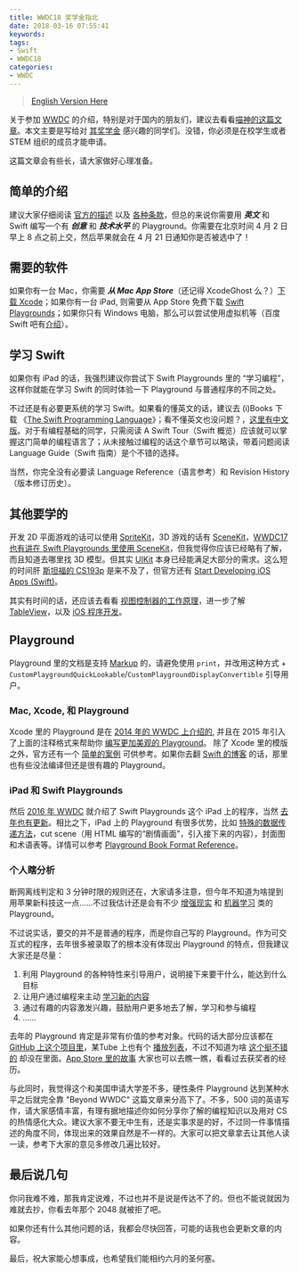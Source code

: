 ```yaml
---
title: WWDC18 奖学金指北
date: 2018-03-16 07:55:41
keywords:
tags:
- Swift
- WWDC18
categories:
- WWDC
---
```


> [English Version Here](http://apollonian.xyz/2018/03/15/wwdc18-scholarships-info/)

关于参加 [WWDC](https://developer.apple.com/wwdc) 的介绍，特别是对于国内的朋友们，建议去看看[喵神的这篇文章](https://onevcat.com/2016/04/first-wwdc/)。本文主要是写给对 [其奖学金](https://developer.apple.com/wwdc/scholarships/) 感兴趣的同学们。没错，你必须是在校学生或者 STEM 组织的成员才能申请。

这篇文章会有些长，请大家做好心理准备。

<!-- more -->

## 简单的介绍

建议大家仔细阅读 [官方的描述](https://developer.apple.com/wwdc/scholarships/) 以及 [各种条款](https://developer.apple.com/wwdc/scholarships/terms/WWDC18-Scholarship-Terms-and-Conditions.pdf)，但总的来说你需要用 ***英文*** 和 Swift 编写一个有 ***创意*** 和 ***技术水平*** 的 Playground。你需要在北京时间 4 月 2 日早上 8 点之前上交，然后苹果就会在 4 月 21 日通知你是否被选中了！

## 需要的软件

如果你有一台 Mac，你需要 ***从 Mac App Store***（还记得 XcodeGhost 么？）[下载 Xcode](https://itunes.apple.com/app/id497799835)；如果你有一台 iPad, 则需要从 App Store 免费下载 [Swift Playgrounds](https://itunes.apple.com/app/id908519492)；如果你只有 Windows 电脑，那么可以尝试使用虚拟机等（百度 Swift 吧有[介绍](http://tieba.baidu.com/p/3092530089)）。

## 学习 Swift

如果你有 iPad 的话，我强烈建议你尝试下 Swift Playgrounds 里的 “学习编程”，这样你就能在学习 Swift 的同时体验一下 Playground 与普通程序的不同之处。

不过还是有必要更系统的学习 Swift。如果看的懂英文的话，建议去 (i)Books 下载 《[The Swift Programming Language](https://itunes.apple.com/book/id1002622538)》；看不懂英文也没问题？，[这里有中文版](https://www.cnswift.org/)。对于有编程基础的同学，只需阅读 A Swift Tour（Swift 概览）应该就可以掌握这门简单的编程语言了；从未接触过编程的话这个章节可以略读，带着问题阅读 Language Guide（Swift 指南）是个不错的选择。

当然，你完全没有必要读 Language Reference（语言参考）和 Revision History（版本修订历史）。

## 其他要学的

开发 2D 平面游戏的话可以使用 [SpriteKit](https://developer.apple.com/spritekit/)，3D 游戏的话有 [SceneKit](https://developer.apple.com/scenekit/)，[WWDC17 也有讲在 Swift Playgrounds 里使用 SceneKit](https://developer.apple.com/videos/play/wwdc2017/605/)，但我觉得你应该已经略有了解，而且知道去哪里找 3D 模型。但其实 [UIKit](https://developer.apple.com/documentation/uikit) 本身已经能满足大部分的需求。这么短的时间肝 [斯坦福的 CS193p](https://www.bilibili.com/video/av16339375) 是来不及了，但官方还有 [Start Developing iOS Apps (Swift)](https://developer.apple.com/library/content/referencelibrary/GettingStarted/DevelopiOSAppsSwift/)。

其实有时间的话，还应该去看看 [视图控制器的工作原理](https://developer.apple.com/library/content/featuredarticles/ViewControllerPGforiPhoneOS)，进一步了解 [TableView](https://developer.apple.com/library/content/documentation/UserExperience/Conceptual/TableView_iPhone/AboutTableViewsiPhone/AboutTableViewsiPhone.html)，以及 [iOS 程序开发](https://developer.apple.com/library/content/documentation/iPhone/Conceptual/iPhoneOSProgrammingGuide/Introduction/Introduction.html)。

## Playground

Playground 里的文档是支持 [Markup](https://developer.apple.com/library/content/documentation/Xcode/Reference/xcode_markup_formatting_ref/) 的，请避免使用 `print`，并改用这种方式 + `CustomPlaygroundQuickLookable`/`CustomPlaygroundDisplayConvertible` 引导用户。

### Mac, Xcode, 和 Playground

Xcode 里的 Playground 是在 [2014 年的 WWDC 上介绍的](https://developer.apple.com/videos/play/wwdc2014/408/), 并且在 2015 年引入了上面的注释格式来帮助你 [编写更加美观的 Playground](https://developer.apple.com/videos/play/wwdc2015/405/)。 除了 Xcode 里的模版之外，官方还有一个 [简单的案例](https://developer.apple.com/library/content/samplecode/StarterPlaygroundBook/Introduction/Intro.html) 可供参考。如果你去翻 [Swift 的博客](https://developer.apple.com/swift/blog/) 的话，那里也有些没法编译但还是很有趣的 Playground。

### iPad 和 Swift Playgrounds

然后 [2016 年 WWDC](https://developer.apple.com/videos/play/wwdc2016/408/) 就介绍了 Swift Playgrounds 这个 iPad 上的程序，当然 [去年也有更新](https://developer.apple.com/videos/play/wwdc2017/408/)。相比之下，iPad 上的 Playground 有很多优势，比如 [特殊的数据传递方法](https://developer.apple.com/library/content/samplecode/TalkingToTheLiveView/Introduction/Intro.html)，cut scene（用 HTML 编写的“剧情画面”，引入接下来的内容），封面图和术语表等。详情可以参考 [Playground Book Format Reference](https://developer.apple.com/library/content/documentation/Xcode/Conceptual/swift_playgrounds_doc_format/)。

### 个人瞎分析

断网离线判定和 3 分钟时限的规则还在，大家请多注意，但今年不知道为啥提到用苹果新科技这一点……不过我估计还是会有不少 [增强现实](https://developer.apple.com/arkit) 和 [机器学习](https://developer.apple.com/coreml) 类的 Playground。

不过说实话，要交的并不是普通的程序，而是你自己写的 Playground。作为可交互式的程序，去年很多被录取了的根本没有体现出 Playground 的特点，但我建议大家还是尽量：

1. 利用 Playground 的各种特性来引导用户，说明接下来要干什么，能达到什么目标
2. 让用户通过编程来主动 [学习新的内容](https://developer.apple.com/videos/play/wwdc2017/416/)
3. 通过有趣的内容激发兴趣，鼓励用户更多地去了解，学习和参与编程
4. ……

去年的 Playground 肯定是非常有价值的参考对象。代码的话大部分应该都在 [GitHub 上这个项目里](https://github.com/wwdc/2017)，某Tube 上也有个 [播放列表](https://www.youtube.com/playlist?list=PLl469UE7Uwr0bdon2CvnpxmQs16qu4nkf)，不过不知道为啥 [这个挺不错的](https://www.youtube.com/watch?v=cq_zLMKB-SE) 却没在里面。[App Store 里的故事](https://itunes.apple.com/story/id1358780266) 大家也可以去瞧一瞧，看看过去获奖者的经历。

与此同时，我觉得这个和美国申请大学差不多，硬性条件 Playground 达到某种水平之后就完全靠 "Beyond WWDC" 这篇文章来分高下了。不多，500 词的英语写作，请大家感情丰富，有理有据地描述你如何分享你了解的编程知识以及用对 CS 的热情感化大众。建议大家不要无中生有，还是实事求是的好，不过同一件事情描述的角度不同，体现出来的效果自然是不一样的。大家可以把文章拿去让其他人读一读，参考下大家的意见多修改几遍比较好。

## 最后说几句

你问我难不难，那我肯定说难，不过也并不是说是传达不了的。但也不能说就因为难就去抄，你看去年那个 2048 就被拒了吧。

如果你还有什么其他问题的话，我都会尽快回答，可能的话我也会更新文章的内容。

最后，祝大家能心想事成，也希望我们能相约六月的圣何塞。
